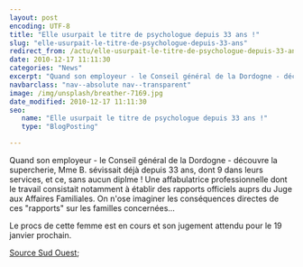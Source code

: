 ```yaml
---
layout: post
encoding: UTF-8
title: "Elle usurpait le titre de psychologue depuis 33 ans !"
slug: "elle-usurpait-le-titre-de-psychologue-depuis-33-ans"
redirect_from: /actu/elle-usurpait-le-titre-de-psychologue-depuis-33-ans"
date: 2010-12-17 11:11:30
categories: "News"
excerpt: "Quand son employeur - le Conseil général de la Dordogne - découvre la supercherie, Mme B. sévissait déjà depuis 33 ans, dont 9 dans leurs services, et ce, sans aucun diplme !"
navbarclass: "nav--absolute nav--transparent"
image: /img/unsplash/breather-7169.jpg
date_modified: 2010-12-17 11:11:30
seo:
   name: "Elle usurpait le titre de psychologue depuis 33 ans !"
   type: "BlogPosting"

---
```

Quand son employeur - le Conseil général de la Dordogne - découvre la supercherie, Mme B. sévissait déjà depuis 33 ans, dont 9 dans leurs services, et ce, sans aucun diplme !
Une affabulatrice professionnelle dont le travail consistait notamment à établir des rapports officiels auprs du Juge aux Affaires Familiales. On n'ose imaginer les conséquences directes de ces "rapports" sur les familles concernées...  
  
Le procs de cette femme est en cours et son jugement attendu pour le 19 janvier prochain.   
  
[Source Sud Ouest](http://www.sudouest.fr/2010/12/14/les-trente-annees-de-mensonge-de-la-psychologue-266771-4778.php);